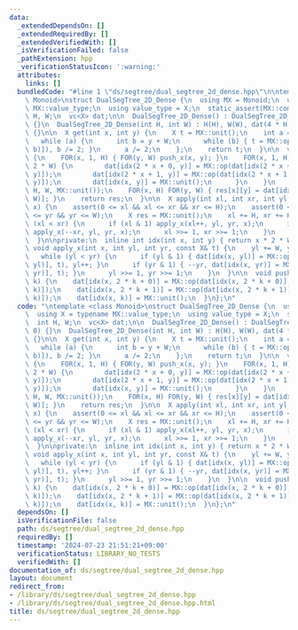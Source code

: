 ```yaml
---
data:
  _extendedDependsOn: []
  _extendedRequiredBy: []
  _extendedVerifiedWith: []
  _isVerificationFailed: false
  _pathExtension: hpp
  _verificationStatusIcon: ':warning:'
  attributes:
    links: []
  bundledCode: "#line 1 \"ds/segtree/dual_segtree_2d_dense.hpp\"\n\ntemplate <class\
    \ Monoid>\nstruct DualSegTree_2D_Dense {\n  using MX = Monoid;\n  using X = typename\
    \ MX::value_type;\n  using value_type = X;\n  static_assert(MX::commute);\n  int\
    \ H, W;\n  vc<X> dat;\n\n  DualSegTree_2D_Dense() : DualSegTree_2D_Dense(0, 0)\
    \ {}\n  DualSegTree_2D_Dense(int H, int W) : H(H), W(W), dat(4 * H * W, MX::unit())\
    \ {}\n\n  X get(int x, int y) {\n    X t = MX::unit();\n    int a = x + H;\n \
    \   while (a) {\n      int b = y + W;\n      while (b) { t = MX::op(t, dat[idx(a,\
    \ b)]), b /= 2; }\n      a /= 2;\n    };\n    return t;\n  }\n\n  vvc<X> get_all()\
    \ {\n    FOR(x, 1, H) { FOR(y, W) push_x(x, y); }\n    FOR(x, 1, H) {\n      FOR(y,\
    \ 2 * W) {\n        dat[idx(2 * x + 0, y)] = MX::op(dat[idx(2 * x + 0, y)], dat[idx(x,\
    \ y)]);\n        dat[idx(2 * x + 1, y)] = MX::op(dat[idx(2 * x + 1, y)], dat[idx(x,\
    \ y)]);\n        dat[idx(x, y)] = MX::unit();\n      }\n    }\n    vv(X, res,\
    \ H, W, MX::unit());\n    FOR(x, H) FOR(y, W) { res[x][y] = dat[idx(x + H, y +\
    \ W)]; }\n    return res;\n  }\n\n  X apply(int xl, int xr, int yl, int yr, X\
    \ x) {\n    assert(0 <= xl && xl <= xr && xr <= H);\n    assert(0 <= yl && yl\
    \ <= yr && yr <= W);\n    X res = MX::unit();\n    xl += H, xr += H;\n    while\
    \ (xl < xr) {\n      if (xl & 1) apply_x(xl++, yl, yr, x);\n      if (xr & 1)\
    \ apply_x(--xr, yl, yr, x);\n      xl >>= 1, xr >>= 1;\n    }\n    return res;\n\
    \  }\n\nprivate:\n  inline int idx(int x, int y) { return x * 2 * W + y; }\n \
    \ void apply_x(int x, int yl, int yr, const X& t) {\n    yl += W, yr += W;\n \
    \   while (yl < yr) {\n      if (yl & 1) { dat[idx(x, yl)] = MX::op(dat[idx(x,\
    \ yl)], t), yl++; }\n      if (yr & 1) { --yr, dat[idx(x, yr)] = MX::op(dat[idx(x,\
    \ yr)], t); }\n      yl >>= 1, yr >>= 1;\n    }\n  }\n\n  void push_x(int x, int\
    \ k) {\n    dat[idx(x, 2 * k + 0)] = MX::op(dat[idx(x, 2 * k + 0)], dat[idx(x,\
    \ k)]);\n    dat[idx(x, 2 * k + 1)] = MX::op(dat[idx(x, 2 * k + 1)], dat[idx(x,\
    \ k)]);\n    dat[idx(x, k)] = MX::unit();\n  }\n};\n"
  code: "\ntemplate <class Monoid>\nstruct DualSegTree_2D_Dense {\n  using MX = Monoid;\n\
    \  using X = typename MX::value_type;\n  using value_type = X;\n  static_assert(MX::commute);\n\
    \  int H, W;\n  vc<X> dat;\n\n  DualSegTree_2D_Dense() : DualSegTree_2D_Dense(0,\
    \ 0) {}\n  DualSegTree_2D_Dense(int H, int W) : H(H), W(W), dat(4 * H * W, MX::unit())\
    \ {}\n\n  X get(int x, int y) {\n    X t = MX::unit();\n    int a = x + H;\n \
    \   while (a) {\n      int b = y + W;\n      while (b) { t = MX::op(t, dat[idx(a,\
    \ b)]), b /= 2; }\n      a /= 2;\n    };\n    return t;\n  }\n\n  vvc<X> get_all()\
    \ {\n    FOR(x, 1, H) { FOR(y, W) push_x(x, y); }\n    FOR(x, 1, H) {\n      FOR(y,\
    \ 2 * W) {\n        dat[idx(2 * x + 0, y)] = MX::op(dat[idx(2 * x + 0, y)], dat[idx(x,\
    \ y)]);\n        dat[idx(2 * x + 1, y)] = MX::op(dat[idx(2 * x + 1, y)], dat[idx(x,\
    \ y)]);\n        dat[idx(x, y)] = MX::unit();\n      }\n    }\n    vv(X, res,\
    \ H, W, MX::unit());\n    FOR(x, H) FOR(y, W) { res[x][y] = dat[idx(x + H, y +\
    \ W)]; }\n    return res;\n  }\n\n  X apply(int xl, int xr, int yl, int yr, X\
    \ x) {\n    assert(0 <= xl && xl <= xr && xr <= H);\n    assert(0 <= yl && yl\
    \ <= yr && yr <= W);\n    X res = MX::unit();\n    xl += H, xr += H;\n    while\
    \ (xl < xr) {\n      if (xl & 1) apply_x(xl++, yl, yr, x);\n      if (xr & 1)\
    \ apply_x(--xr, yl, yr, x);\n      xl >>= 1, xr >>= 1;\n    }\n    return res;\n\
    \  }\n\nprivate:\n  inline int idx(int x, int y) { return x * 2 * W + y; }\n \
    \ void apply_x(int x, int yl, int yr, const X& t) {\n    yl += W, yr += W;\n \
    \   while (yl < yr) {\n      if (yl & 1) { dat[idx(x, yl)] = MX::op(dat[idx(x,\
    \ yl)], t), yl++; }\n      if (yr & 1) { --yr, dat[idx(x, yr)] = MX::op(dat[idx(x,\
    \ yr)], t); }\n      yl >>= 1, yr >>= 1;\n    }\n  }\n\n  void push_x(int x, int\
    \ k) {\n    dat[idx(x, 2 * k + 0)] = MX::op(dat[idx(x, 2 * k + 0)], dat[idx(x,\
    \ k)]);\n    dat[idx(x, 2 * k + 1)] = MX::op(dat[idx(x, 2 * k + 1)], dat[idx(x,\
    \ k)]);\n    dat[idx(x, k)] = MX::unit();\n  }\n};\n"
  dependsOn: []
  isVerificationFile: false
  path: ds/segtree/dual_segtree_2d_dense.hpp
  requiredBy: []
  timestamp: '2024-07-23 21:51:21+09:00'
  verificationStatus: LIBRARY_NO_TESTS
  verifiedWith: []
documentation_of: ds/segtree/dual_segtree_2d_dense.hpp
layout: document
redirect_from:
- /library/ds/segtree/dual_segtree_2d_dense.hpp
- /library/ds/segtree/dual_segtree_2d_dense.hpp.html
title: ds/segtree/dual_segtree_2d_dense.hpp
---
```

